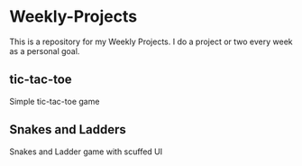 # Weekly-Projects
This is a repository for my Weekly Projects.
I do a project or two every week as a personal goal.

## tic-tac-toe
Simple tic-tac-toe game

## Snakes and Ladders
Snakes and Ladder game with scuffed UI
